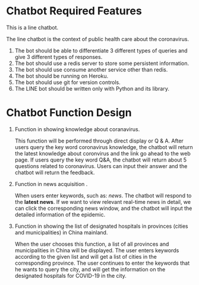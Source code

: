 # Chatbot Required Features


This is a line chatbot.


The line chatbot is the context of public health care about the coronavirus.

1. The bot should be able to differentiate 3 different types of queries and give 3 different types of
responses.
2. The bot should use a redis server to store some persistent information.
3. The bot should use consume another service other than redis.
4. The bot should be running on Heroku.
5. The bot should use git for version controls.
6. The LINE bot should be written only with Python and its library.


# Chatbot Function Design

1. Function in showing knowledge about coranavirus. 

    This function will be performed through direct display or Q & A. After users query the key word coronavirus knowledge, the            chatbot will return the latest knowledge about coronvirus and the link go ahead to the web page. If users query the key word Q&A, the chatbot will return about 5 questions related to coronavirus. Users can input their answer and the chatbot will return the feedback.


1. Function in news acquisition .

    When users enter keywords, such as: _news_. The chatbot will respond to the __latest news__. If we want to view relevant real-time news in detail, we can click the corresponding news window, and the chatbot will input the detailed information of the epidemic.

1. Function in showing the list of designated hospitals in provinces (cities and municipalities) in China mainland.

    When the user chooses this function, a list of all provinces and municipalities in China will be displayed. The user enters keywords according to the given list and will get a list of cities in the corresponding province. The user continues to enter the keywords that he wants to query the city, and will get the information on the designated hospitals for COVID-19 in the city.
